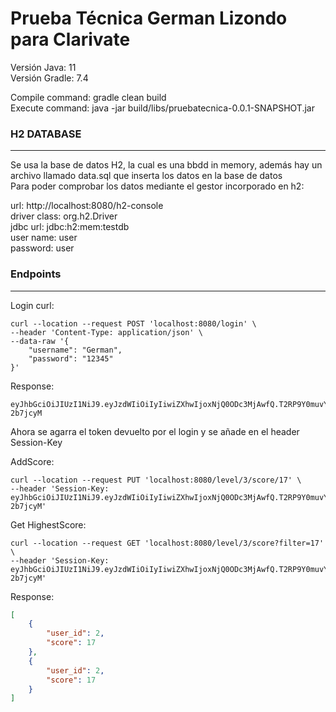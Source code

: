 # Prueba Técnica German Lizondo para Clarivate

Versión Java: 11 <br>
Versión Gradle: 7.4

Compile command: gradle clean build<br>
Execute command: java -jar build/libs/pruebatecnica-0.0.1-SNAPSHOT.jar

<h3>H2 DATABASE </h3>
<hr>
Se usa la base de datos H2, la cual es una bbdd in memory, 
además hay un archivo llamado data.sql que inserta los datos en la base de datos<br>
Para poder comprobar los datos mediante el gestor incorporado en h2:<br>

url: http://localhost:8080/h2-console <br>
driver class: org.h2.Driver<br>
jdbc url: jdbc:h2:mem:testdb <br>
user name: user<br>
password: user<br>

<h3>Endpoints </h3>
<hr>
Login curl: 

```curl
curl --location --request POST 'localhost:8080/login' \
--header 'Content-Type: application/json' \
--data-raw '{
    "username": "German",
    "password": "12345"
}'
```
Response: 
```text
eyJhbGciOiJIUzI1NiJ9.eyJzdWIiOiIyIiwiZXhwIjoxNjQ0ODc3MjAwfQ.T2RP9Y0muvYGqYjZjqLsDTQrsRDAediLBYk-2b7jcyM
```

Ahora se agarra el token devuelto por el login  y se añade en el header Session-Key

AddScore:

```curl
curl --location --request PUT 'localhost:8080/level/3/score/17' \
--header 'Session-Key: eyJhbGciOiJIUzI1NiJ9.eyJzdWIiOiIyIiwiZXhwIjoxNjQ0ODc3MjAwfQ.T2RP9Y0muvYGqYjZjqLsDTQrsRDAediLBYk-2b7jcyM'
```

Get HighestScore:

```curl
curl --location --request GET 'localhost:8080/level/3/score?filter=17' \
--header 'Session-Key: eyJhbGciOiJIUzI1NiJ9.eyJzdWIiOiIyIiwiZXhwIjoxNjQ0ODc3MjAwfQ.T2RP9Y0muvYGqYjZjqLsDTQrsRDAediLBYk-2b7jcyM'
```
Response:
```json
[
    {
        "user_id": 2,
        "score": 17
    },
    {
        "user_id": 2,
        "score": 17
    }
]
```